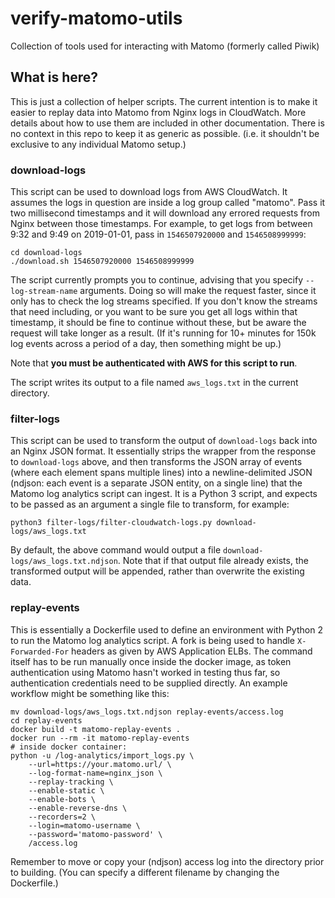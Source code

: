 # verify-matomo-utils

Collection of tools used for interacting with Matomo (formerly called Piwik)

## What is here?

This is just a collection of helper scripts.
The current intention is to make it easier to replay data into Matomo from Nginx logs in CloudWatch.
More details about how to use them are included in other documentation.
There is no context in this repo to keep it as generic as possible.
(i.e. it shouldn't be exclusive to any individual Matomo setup.)

### download-logs

This script can be used to download logs from AWS CloudWatch.
It assumes the logs in question are inside a log group called "matomo".
Pass it two millisecond timestamps and it will download any errored requests from Nginx between those timestamps.
For example, to get logs from between 9:32 and 9:49 on 2019-01-01, pass in `1546507920000` and `1546508999999`:

```
cd download-logs
./download.sh 1546507920000 1546508999999
```

The script currently prompts you to continue, advising that you specify `--log-stream-name` arguments.
Doing so will make the request faster, since it only has to check the log streams specified.
If you don't know the streams that need including, or you want to be sure you get all logs within that timestamp, it should be fine to continue without these, but be aware the request will take longer as a result.
(If it's running for 10+ minutes for 150k log events across a period of a day, then something might be up.)

Note that **you must be authenticated with AWS for this script to run**.

The script writes its output to a file named `aws_logs.txt` in the current directory.

### filter-logs

This script can be used to transform the output of `download-logs` back into an Nginx JSON format.
It essentially strips the wrapper from the response to `download-logs` above, and then transforms the JSON array of events (where each element spans multiple lines) into a newline-delimited JSON (ndjson: each event is a separate JSON entity, on a single line) that the Matomo log analytics script can ingest.
It is a Python 3 script, and expects to be passed as an argument a single file to transform, for example:

```
python3 filter-logs/filter-cloudwatch-logs.py download-logs/aws_logs.txt
```

By default, the above command would output a file `download-logs/aws_logs.txt.ndjson`.
Note that if that output file already exists, the transformed output will be appended, rather than overwrite the existing data.

### replay-events

This is essentially a Dockerfile used to define an environment with Python 2 to run the Matomo log analytics script.
A fork is being used to handle `X-Forwarded-For` headers as given by AWS Application ELBs.
The command itself has to be run manually once inside the docker image, as token authentication using Matomo hasn't worked in testing thus far, so authentication credentials need to be supplied directly.
An example workflow might be something like this:

```
mv download-logs/aws_logs.txt.ndjson replay-events/access.log
cd replay-events
docker build -t matomo-replay-events .
docker run --rm -it matomo-replay-events
# inside docker container:
python -u /log-analytics/import_logs.py \
    --url=https://your.matomo.url/ \
    --log-format-name=nginx_json \
    --replay-tracking \
    --enable-static \
    --enable-bots \
    --enable-reverse-dns \
    --recorders=2 \
    --login=matomo-username \
    --password='matomo-password' \
    /access.log
```

Remember to move or copy your (ndjson) access log into the directory prior to building.
(You can specify a different filename by changing the Dockerfile.)
